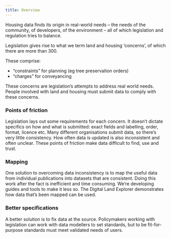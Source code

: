 ```yaml
---
title: Overview
---
```

Housing data finds its origin in real-world needs – the needs of the community, of developers, of the environment – all of which legislation and regulation tries to balance.

Legislation gives rise to what we term land and housing ‘concerns’, of which there are more than 300. 

These comprise:

* “constraints” for planning (eg tree preservation orders)
* “charges” for conveyancing

These concerns are legislation’s attempts to address real world needs. People involved with land and housing must submit data to comply with these concerns.

### Points of friction

Legislation lays out some requirements for each concern. It doesn’t dictate specifics on how and what is submitted: exact fields and labelling, order, format, licence etc. Many different organisations submit data, so there’s very little consistency. How often data is updated is also inconsistent and often unclear. These points of friction make data difficult to find, use and trust.

### Mapping

One solution to overcoming data inconsistency is to map the useful data from individual publications into datasets that are consistent. Doing this work after the fact is inefficient and time consuming. We’re developing guides and tools to make it less so. The Digital Land Explorer demonstrates how data that’s been mapped can be used. 

### Better specifications

A better solution is to fix data at the source. Policymakers working with legislation can work with data modellers to set standards, but to be fit-for-purpose standards must meet validated needs of users.
